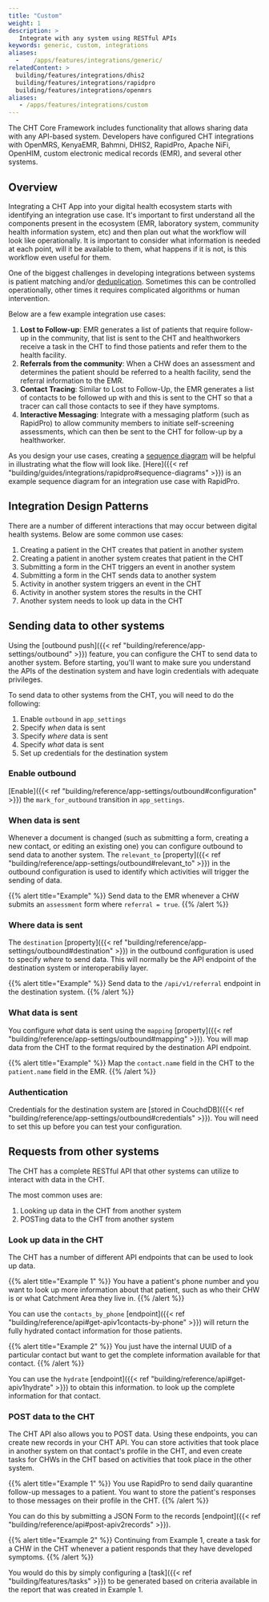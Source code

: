 ```yaml
---
title: "Custom"
weight: 1
description: >
   Integrate with any system using RESTful APIs
keywords: generic, custom, integrations
aliases:
  -    /apps/features/integrations/generic/
relatedContent: >
  building/features/integrations/dhis2
  building/features/integrations/rapidpro
  building/features/integrations/openmrs
aliases:
   - /apps/features/integrations/custom
---
```


The CHT Core Framework includes functionality that allows sharing data with any API-based system. Developers have configured CHT integrations with OpenMRS, KenyaEMR, Bahmni, DHIS2, RapidPro, Apache NiFi, OpenHIM, custom electronic medical records (EMR), and several other systems.  

## Overview

Integrating a CHT App into your digital health ecosystem starts with identifying an integration use case. It's important to first understand all the components present in the ecosystem (EMR, laboratory system, community health information system, etc) and then plan out what the workflow will look like operationally. It is important to consider what information is needed at each point, will it be available to them, what happens if it is not, is this workflow even useful for them.

One of the biggest challenges in developing integrations between systems is patient matching and/or [deduplication](https://en.wikipedia.org/wiki/Data_deduplication). Sometimes this can be controlled operationally, other times it requires complicated algorithms or human intervention.

Below are a few example integration use cases:

1. **Lost to Follow-up**: EMR generates a list of patients that require follow-up in the community, that list is sent to the CHT and healthworkers receive a task in the CHT to find those patients and refer them to the health facility.
2. **Referrals from the community**: When a CHW does an assessment and determines the patient should be referred to a health facility, send the referral information to the EMR.
3. **Contact Tracing**: Similar to Lost to Follow-Up, the EMR generates a list of contacts to be followed up with and this is sent to the CHT so that a tracer can call those contacts to see if they have symptoms.
4. **Interactive Messaging**: Integrate with a messaging platform (such as RapidPro) to allow community members to initiate self-screening assessments, which can then be sent to the CHT for follow-up by a healthworker.

As you design your use cases, creating a [sequence diagram](https://www.websequencediagrams.com/) will be helpful in illustrating what the flow will look like. [Here]({{< ref "building/guides/integrations/rapidpro#sequence-diagrams" >}}) is an example sequence diagram for an integration use case with RapidPro.

## Integration Design Patterns

There are a number of different interactions that may occur between digital health systems. Below are some common use cases:

1. Creating a patient in the CHT creates that patient in another system
2. Creating a patient in another system creates that patient in the CHT
2. Submitting a form in the CHT triggers an event in another system
3. Submitting a form in the CHT sends data to another system
4. Activity in another system triggers an event in the CHT
5. Activity in another system stores the results in the CHT
6. Another system needs to look up data in the CHT

## Sending data to other systems 

Using the [outbound push]({{< ref "building/reference/app-settings/outbound" >}}) feature, you can configure the CHT to send data to another system. Before starting, you'll want to make sure you understand the APIs of the destination system and have login credentials with adequate privileges. 

To send data to other systems from the CHT, you will need to do the following:

1. Enable `outbound` in `app_settings`
2. Specify *when* data is sent
3. Specify *where* data is sent
4. Specify *what* data is sent
5. Set up credentials for the destination system

### Enable outbound
[Enable]({{< ref "building/reference/app-settings/outbound#configuration" >}}) the `mark_for_outbound` transition in `app_settings`.

### When data is sent
Whenever a document is changed (such as submitting a form, creating a new contact, or editing an existing one) you can configure outbound to send data to another system. The `relevant_to` [property]({{< ref "building/reference/app-settings/outbound#relevant_to" >}}) in the outbound configuration is used to identify which activities will trigger the sending of data.

{{% alert title="Example" %}} Send data to the EMR whenever a CHW submits an `assessment` form where `referral = true`. {{% /alert %}}

### Where data is sent
The `destination` [property]({{< ref "building/reference/app-settings/outbound#destination" >}}) in the outbound configuration is used to specify *where* to send data. This will normally be the API endpoint of the destination system or interoperabiliy layer. 

{{% alert title="Example" %}} Send data to the `/api/v1/referral` endpoint in the destination system. {{% /alert %}}

### What data is sent
You configure *what* data is sent using the `mapping` [property]({{< ref "building/reference/app-settings/outbound#mapping" >}}). You will map data from the CHT to the format required by the destination API endpoint.

{{% alert title="Example" %}} Map the `contact.name` field in the CHT to the `patient.name` field in the EMR. {{% /alert %}}

### Authentication
Credentials for the destination system are [stored in CouchdDB]({{< ref "building/reference/app-settings/outbound#credentials" >}}). You will need to set this up before you can test your configuration.

## Requests from other systems 
The CHT has a complete RESTful API that other systems can utilize to interact with data in the CHT.

The most common uses are:
1. Looking up data in the CHT from another system
2. POSTing data to the CHT from another system

### Look up data in the CHT
The CHT has a number of different API endpoints that can be used to look up data. 

{{% alert title="Example 1" %}} You have a patient's phone number and you want to look up more information about that patient, such as who their CHW is or what Catchment Area they live in. {{% /alert %}}

You can use the `contacts_by_phone` [endpoint]({{< ref "building/reference/api#get-apiv1contacts-by-phone" >}}) will return the fully hydrated contact information for those patients.

{{% alert title="Example 2" %}} You just have the internal UUID of a particular contact but want to get the complete information available for that contact. {{% /alert %}}

You can use the `hydrate` [endpoint]({{< ref "building/reference/api#get-apiv1hydrate" >}}) to obtain this information. to look up the complete information for that contact.

### POST data to the CHT
The CHT API also allows you to POST data. Using these endpoints, you can create new records in your CHT API. You can store activities that took place in another system on that contact's profile in the CHT, and even create tasks for CHWs in the CHT based on activities that took place in the other system.

{{% alert title="Example 1" %}} You use RapidPro to send daily quarantine follow-up messages to a patient. You want to store the patient's responses to those messages on their profile in the CHT. {{% /alert %}}

You can do this by submitting a JSON Form to the records [endpoint]({{< ref "building/reference/api#post-apiv2records" >}}).

{{% alert title="Example 2" %}} Continuing from Example 1, create a task for a CHW in the CHT whenever a patient responds that they have developed symptoms. {{% /alert %}}

You would do this by simply configuring a [task]({{< ref "building/features/tasks" >}}) to be generated based on criteria available in the report that was created in Example 1.
